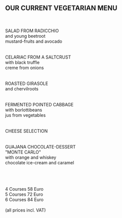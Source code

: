 ## OUR CURRENT VEGETARIAN MENU
<br>
<br>
SALAD FROM RADICCHIO<br>
and young beetroot<br>
mustard-fruits and avocado<br>
<br>
<br>
CELARIAC FROM A SALTCRUST<br>
with black truffle<br>
creme from onions<br>
<br>
<br>
ROASTED GIRASOLE<br>
and chervilroots<br>
<br>
<br>
FERMENTED POINTED CABBAGE<br>
with borlottibeans<br>
jus from vegetables<br>
<br>
<br>
CHEESE SELECTION<br>
<br>
<br>
GUAJANA CHOCOLATE-DESSERT<br>
"MONTE CARLO"<br>
with orange and whiskey<br>
chocolate ice-cream and caramel<br>
<br>
<br>
<br>
<br>
4 Courses 58 Euro<br>   
5 Courses 72 Euro<br>   
6 Courses 84 Euro<br>   
<br>
(all prices incl. VAT)
